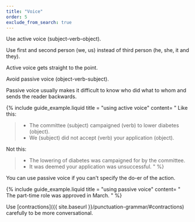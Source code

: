 ```yaml
---
title: "Voice"
order: 5
exclude_from_search: true
---
```


Use active voice (subject-verb-object).

Use first and second person (we, us) instead of third person (he, she, it and they).

Active voice gets straight to the point.

Avoid passive voice (object-verb-subject).

Passive voice usually makes it difficult to know who did what to whom and sends the reader backwards.

{% include guide_example.liquid
  title = "using active voice"
  content= "
Like this:

> - The committee (subject) campaigned (verb) to lower diabetes (object).
> - We (subject) did not accept (verb) your application (object).

Not this:

> - The lowering of diabetes was campaigned for by the committee.
> - It was deemed your application was unsuccessful.
"
%}

You can use passive voice if you can't specify the do-er of the action.

{% include guide_example.liquid
  title = "using passive voice"
  content= "
The part-time role was approved in March.
"
%}

Use [contractions]({{ site.baseurl }}/punctuation-grammar/#contractions) carefully to be more conversational.
